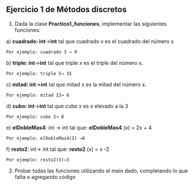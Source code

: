 ## Ejercicio 1 de Métodos discretos

1) Dada la clase **Practico1_funciones**,  implementar  las  siguientes funciones:

a) **cuadrado: int**→**int**  tal que cuadrado x es el cuadrado del número x

    Por ejemplo: cuadrado 3 → 9

b) **triple: int**→**int** tal que triple x es el triple del número x.

    Por ejemplo: triple 5→ 15

c) **mitad: int**→**int** tal que mitad x es la mitad del número x.

    Por ejemplo: mitad 12→ 6

d) **cubo: int**→**int**  tal que cubo x es x elevado a la 3

    Por ejemplo: cubo 2→ 8

e) **elDobleMas4**: int → int tal que: **elDobleMas4** (x) = 2x + 4

    Por ejemplo: elDobleMas4(2) →8

f) **resto2**: int→ int tal que: **resto2** (x) = x -2

    Por ejemplo: resto2(5)→3

2) Probar todas las funciones utilizando el main dado, completando lo que falta o agregando código
